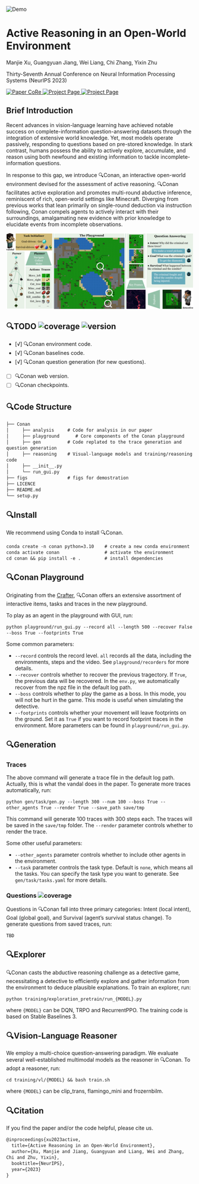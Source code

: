 ![Demo](./figs/diamond.gif)

# Active Reasoning in an Open-World Environment  

Manjie Xu, Guangyuan Jiang, Wei Liang, Chi Zhang, Yixin Zhu  

Thirty-Seventh Annual Conference on Neural Information Processing Systems (NeurIPS 2023)  

<a href='https://yzhu.io/publication/intent2023neurips/paper.pdf'>
  <img src='https://img.shields.io/badge/Paper-CoRe-green?style=plastic&logo=arXiv&logoColor=green' alt='Paper CoRe'>
</a>
</a>
<a href='https://sites.google.com/view/conan-active-reasoning'>
  <img src='https://img.shields.io/badge/Project-Page-blue?style=plastic&logo=Google%20chrome&logoColor=blue' alt='Project Page'>
</a>
<a href='https://vimeo.com/878540519'>
  <img src='https://img.shields.io/badge/Project-Demo-red?style=plastic&logo=Youtube&logoColor=red' alt='Project Page'>
</a>

## Brief Introduction
Recent advances in vision-language learning have achieved notable success on complete-information question-answering datasets through the integration of extensive world knowledge. Yet, most models operate passively, responding to questions based on pre-stored knowledge. In stark contrast, humans possess the ability to actively explore, accumulate, and reason using both newfound and existing information to tackle incomplete-information questions.   

In response to this gap, we introduce 🔍Conan, an interactive open-world environment devised for the assessment of active reasoning. 🔍Conan facilitates active exploration and promotes multi-round abductive inference, reminiscent of rich, open-world settings like Minecraft. Diverging from previous works that lean primarily on single-round deduction via instruction following,
Conan compels agents to actively interact with their surroundings, amalgamating new evidence with prior knowledge to elucidate events from incomplete observations. 

<div align=center>
  <img src=./figs/intro.png />
</div>

<!-- Our analysis on Conan underscores
the shortcomings of contemporary state-of-the-art models in active exploration and
understanding complex scenarios. Additionally, we explore Abduction from Deduction, where agents harness Bayesian rules to recast the challenge of abduction as a deductive process. Through Conan, we aim to galvanize advancements in active reasoning and set the stage for the next generation of AI agents adept at dynamically engaging in environments. -->

## 🔍TODO ![coverage](https://img.shields.io/badge/coverage-60%25-yellowgreen) ![version](https://img.shields.io/badge/version-1.0.0-purple)

- [√] 🔍Conan environment code.
- [√] 🔍Conan baselines code.
- [√] 🔍Conan question generation (for new questions).
- [ ] 🔍Conan web version.
- [ ] 🔍Conan checkpoints.
## 🔍Code Structure
```
├── Conan
│     ├── analysis     # Code for analysis in our paper 
│     ├── playground      # Core components of the Conan playground 
│     ├── gen          # Code replated to the trace generation and question generation
│     ├── reasoning    # Visual-language models and training/reasoning code
│     ├── __init__.py
│     └── run_gui.py
├── figs               # figs for demostration
├── LICENCE
├── README.md
└── setup.py
```
## 🔍Install
We recommend using Conda to install 🔍Conan.
```
conda create -n conan python=3.10    # create a new conda environment
conda activate conan                 # activate the environment
cd conan && pip install -e .         # install dependencies
```
## 🔍Conan Playground

Originating from the [Crafter](https://github.com/danijar/crafter), 🔍Conan offers an extensive assortment of interactive items, tasks and traces in the new playground.

To play as an agent in the playground with GUI, run:
```
python playground/run_gui.py --record all --length 500 --recover False --boss True --footprints True
```
Some common parameters:
- ``--record`` controls the record level. ``all`` records all the data, including the environments, steps and the video. See ``playground/recorders`` for more details. 
- ``--recover`` controls whether to recover the previous tragectory. If ``True``, the previous data will be recovered. In the ``env.py``, we automatically recover from the npz file in the default log path.
- ``--boss`` controls whether to play the game as a boss. In this mode, you will not be hurt in the game. This mode is useful when simulating the detective.
- ``--footprints`` controls whether your movement will leave footprints on the ground. Set it as ``True`` if you want to record footprint traces in the environment.
More parameters can be found in ``playground/run_gui.py``.

## 🔍Generation
### Traces
The above command will generate a trace file in the default log path. Actually, this is what the vandal does in the paper. To generate more traces automatically, run:
```
python gen/task/gen.py --length 300 --num 100 --boss True --other_agents True --render True --save_path save/tmp
```
This command will generate 100 traces with 300 steps each. The traces will be saved in the ``save/tmp`` folder. The ``--render`` parameter controls whether to render the trace. 

Some other useful parameters:
- ``--other_agents`` parameter controls whether to include other agents in the environment. 
- ``--task`` parameter controls the task type. Default is ``none``, which means all the tasks. You can specify the task type you want to generate. See ``gen/task/tasks.yaml`` for more details.

### Questions ![coverage](https://img.shields.io/badge/in-development-pink)
Questions in 🔍Conan fall into three primary categories: Intent (local intent), Goal (global goal), and Survival (agent’s survival status change). To generate questions from saved traces, run:
```
TBD
```

## 🔍Explorer
🔍Conan casts the abductive reasoning challenge as a detective game, necessitating a detective to
efficiently explore and gather information from the environment to deduce plausible explanations. To train an explorer, run:
```
python training/exploration_pretrain/run_{MODEL}.py
```
where ``{MODEL}`` can be DQN, TRPO and RecurrentPPO. The training code is based on Stable Baselines 3.

## 🔍Vision-Language Reasoner
We employ a multi-choice question-answering paradigm. We evaluate several well-established multimodal models as the reasoner in 🔍Conan. To adopt a reasoner, run:
```
cd training/vl/{MODEL} && bash train.sh
```
where ``{MODEL}`` can be clip_trans, flamingo_mini and frozernbilm.

## 🔍Citation
If you find the paper and/or the code helpful, please cite us.
```
@inproceedings{xu2023active,
  title={Active Reasoning in an Open-World Environment},
  author={Xu, Manjie and Jiang, Guangyuan and Liang, Wei and Zhang, Chi and Zhu, Yixin},
  booktitle={NeurIPS},
  year={2023}
}
```